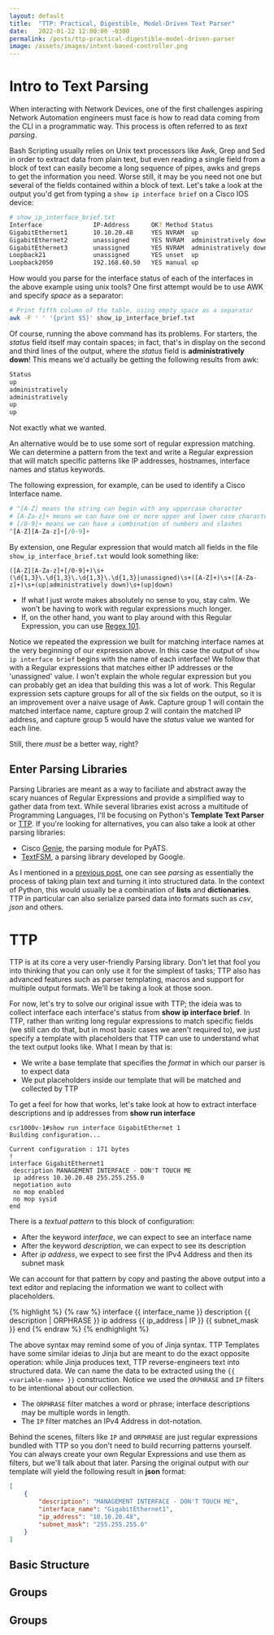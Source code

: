 ```yaml
---
layout: default
title:  "TTP: Practical, Digestible, Model-Driven Text Parser"
date:   2022-01-22 12:00:00 -0300
permalink: /posts/ttp-practical-digestible-model-driven-parser
image: /assets/images/intent-based-controller.png
---
```


# Intro to Text Parsing
When interacting with Network Devices, one of the first challenges
aspiring Network Automation engineers must face is how to read data 
coming from the CLI in a programmatic way. This process is often 
referred to as _text parsing_.

Bash Scripting usually relies on Unix text processors like Awk,
Grep and Sed in order to extract data from plain text, but even 
reading a single field from a block of text can easily become
a long sequence of pipes, awks and greps to get the information
you need. Worse still, it may be you need not one but several of 
the fields contained within a block of text. Let's take a look
at the output you'd get from typing a `show ip interface brief`
on a Cisco IOS device:

```bash
# show_ip_interface_brief.txt
Interface              IP-Address      OK? Method Status                Protocol
GigabitEthernet1       10.10.20.48     YES NVRAM  up                    up 
GigabitEthernet2       unassigned      YES NVRAM  administratively down down
GigabitEthernet3       unassigned      YES NVRAM  administratively down down
Loopback21             unassigned      YES unset  up                    up
Loopback2050           192.168.60.50   YES manual up                    up
```

How would you parse for the interface status of each of the interfaces in the
above example using unix tools? One first attempt would be to use AWK and
specify _space_ as a separator:

```bash
# Print fifth column of the table, using empty space as a separator
awk -F ' ' '{print $5}' show_ip_interface_brief.txt
```

Of course, running the above command has its problems. For starters, the _status_
field itself may contain spaces; in fact, that's in display on the second and third
lines of the output, where the _status_ field is **administratively down**! This
means we'd actually be getting the following results from awk:

```bash
Status
up
administratively
administratively
up
up
```

Not exactly what we wanted.

An alternative would be to use some sort of regular expression matching. We can determine
a pattern from the text and write a Regular expression that will match specific patterns like 
IP addresses, hostnames, interface names and status keywords.

The following expression, for example, can be used to identify a Cisco Interface name.

```python
# ^[A-Z] means the string can begin with any uppercase character
# [A-Za-z]+ means we can have one or more upper and lower case characters
# [/0-9]+ means we can have a combination of numbers and slashes 
^[A-Z][A-Za-z]+[/0-9]+
```

By extension, one Regular expression that would match all fields in the file `show_ip_interface_brief.txt`
would look something like:
```
([A-Z][A-Za-z]+[/0-9]+)\s+(\d{1,3}\.\d{1,3}\.\d{1,3}\.\d{1,3}|unassigned)\s+([A-Z]+)\s+([A-Za-z]+)\s+(up|administratively down)\s+(up|down)
```

+ If what I just wrote makes absolutely no sense to you, stay calm. We won't be having to work with regular expressions much longer.
+ If, on the other hand, you want to play around with this Regular Expression, you can use [Regex 101][regex101].

Notice we repeated the expression we built for matching interface names at the very beginning of our
expression above. In this case the output of `show ip interface brief` begins with the name of
each interface! We follow that with a Regular expressions that matches either IP addresses or 
the 'unassigned' value. I won't explain the whole regular expression but you can probably get an
idea that building this was a lot of work. This Regular expression sets capture groups for all of the
six fields on the output, so it is an improvement over a naive usage of Awk. Capture group 1 will
contain the matched interface name, capture group 2 will contain the matched IP address, and capture
group 5 would have the _status_ value we wanted for each line.

Still, there _must_ be a better way, right?

## Enter Parsing Libraries
Parsing Libraries are meant as a way to faciliate and abstract away the scary nuances of Regular
Expressions and provide a simplified way to gather data from text. While several libraries exist
across a multitude of Programming Languages, I'll be focusing on Python's **Template Text Parser**
or [TTP][ttp]. If you're looking for alternatives, you can also take a look at other parsing
libraries:

+ Cisco [Genie][genie], the parsing module for PyATS.
+ [TextFSM][textfsm], a parsing library developed by Google.

As I mentioned in a [previous post][cli-automation], one can see _parsing_ as essentially the process
of taking plain text and turning it into structured data. In the context of Python,
this would usually be a combination of **lists** and **dictionaries**. TTP in particular
can also serialize parsed data into formats such as _csv_, _json_ and others.


# TTP
TTP is at its core a very user-friendly Parsing library. Don't let that fool you into thinking
that you can only use it for the simplest of tasks; TTP also has advanced features such as parser
templating, macros and support for multiple output formats. We'll be taking a look at
those soon.

For now, let's try to solve our original issue with TTP; the ideia was to collect interface each
interface's status from **show ip interface brief**. In TTP, rather than writing long regular
expressions to match specific fields (we still can do that, but in most basic cases we 
aren't required to), we just specify a template with placeholders that TTP can use to understand
what the text output looks like.
What I mean by that is: 
+ We write a base template that specifies the _format_ in which our parser is to expect data
+ We put placeholders inside our template that will be matched and collected by TTP

To get a feel for how that works, let's take look at how to extract
interface descriptions and ip addresses from **show run interface**

```
csr1000v-1#show run interface GigabitEthernet 1
Building configuration...

Current configuration : 171 bytes
!
interface GigabitEthernet1
 description MANAGEMENT INTERFACE - DON'T TOUCH ME
 ip address 10.10.20.48 255.255.255.0
 negotiation auto
 no mop enabled
 no mop sysid
end
```

There is a _textual pattern_ to this block of configuration:
+ After the keyword _interface_, we can expect to see an interface name
+ After the keyword _description_, we can expect to see its description
+ After _ip address_, we expect to see first the IPv4 Address and then its subnet mask

We can account for that pattern by copy and pasting the above output into a text
editor and replacing the information we want to collect with placeholders.

{% highlight %}
{% raw %}
interface {{ interface_name }}
 description {{ description | ORPHRASE }}
 ip address {{ ip_address | IP }} {{ subnet_mask }}
end
{% endraw %}
{% endhighlight %}

The above syntax may remind some of you of Jinja syntax. TTP Templates have some
similar ideias to Jinja but are meant to do the exact opposite operation: while
Jinja produces text, TTP reverse-engineers text into structured data. We can
name the data to be extracted using the `{{ <variable-name> }}` construction. Notice
we used the `ORPHRASE` and `IP` filters to be intentional about our collection.
+ The `ORPHRASE` filter matches a word or phrase; interface descriptions may be multiple words in length.
+ The `IP` filter matches an IPv4 Address in dot-notation.

Behind the scenes, filters like `IP` and `ORPHRASE` are just regular expressions
bundled with TTP so you don't need to build recurring patterns yourself. You
can always create your own Regular Expressions and use them as filters, but we'll
talk about that later. Parsing the original output with our template will 
yield the following result in **json** format:

```json
[
    {
        "description": "MANAGEMENT INTERFACE - DON'T TOUCH ME",
        "interface_name": "GigabitEthernet1",
        "ip_address": "10.10.20.48",
        "subnet_mask": "255.255.255.0"
    }
]
```


## Basic Structure

## Groups

## Groups


[cli-automation]: https://matman26.github.io/posts/intent-based-cli-devices-controller
[regex101]: https://regex101.com/r/KYzHix/1
[genie]: https://developer.cisco.com/docs/genie-docs/
[textfsm]: https://github.com/google/textfsm/wiki/TextFSM
[ttp]: https://ttp.readthedocs.io/en/latest/
